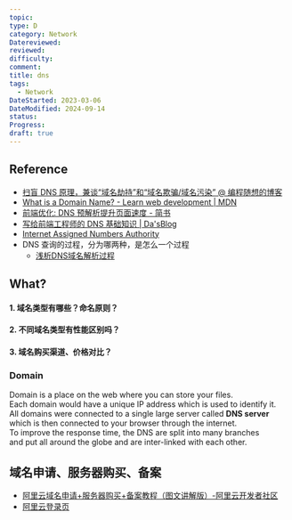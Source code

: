 ```yaml
---
topic: 
type: D
category: Network
Datereviewed: 
reviewed: 
difficulty: 
comment: 
title: dns
tags:
  - Network
DateStarted: 2023-03-06
DateModified: 2024-09-14
status: 
Progress: 
draft: true
---
```


## Reference

- [扫盲 DNS 原理，兼谈“域名劫持”和“域名欺骗/域名污染” @ 编程随想的博客](https://program-think.blogspot.com/2014/01/dns.html)
- [What is a Domain Name? - Learn web development | MDN](https://developer.mozilla.org/en-US/docs/Learn/Common_questions/What_is_a_domain_name)
- [前端优化: DNS 预解析提升页面速度 - 简书](https://www.jianshu.com/p/95a0c0636d28)
- [写给前端工程师的 DNS 基础知识 | Da'sBlog](http://www.sunhao.win/articles/netwrok-dns.html)
- [Internet Assigned Numbers Authority](https://www.iana.org/)
- DNS 查询的过程，分为哪两种，是怎么一个过程
    - [浅析DNS域名解析过程](https://link.segmentfault.com/?enc=sluwK6V4R8LEIGeW2C9qEw%3D%3D.de17lCzGo7eYZ%2BeibqU9Gni1Hu8pT%2BSLYTQQl1CNHE5hhxwKYnWEUNKhnNj822m1)
## What?

#### 1. 域名类型有哪些？命名原则？

#### 2. 不同域名类型有性能区别吗？

#### 3. 域名购买渠道、价格对比？

### Domain
Domain is a place on the web where you can store your files.  
Each domain would have a unique IP address which is used to identify it.  
All domains were connected to a single large server called **DNS server** which is then connected to your browser through the internet.  
To improve the response time, the DNS are split into many branches  
and put all around the globe and are inter-linked with each other.

## 域名申请、服务器购买、备案

- [阿里云域名申请+服务器购买+备案教程（图文讲解版）-阿里云开发者社区](https://developer.aliyun.com/article/771535)
- [阿里云登录页](https://netcn.console.aliyun.com/core/buy/commonbuy)
